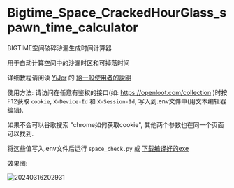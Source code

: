 # Bigtime_Space_CrackedHourGlass_spawn_time_calculator

BIGTIME空间破碎沙漏生成时间计算器

用于自动计算空间中的沙漏时区和可掉落时间

详细教程请阅读 [YiJer](https://github.com/YiJer) 的 [給一般使用者的說明](https://github.com/pyDraco9/Bigtime_Space_CrackedHourGlass_spawn_time_calculator/issues/1)

使用方法: 请访问在任意有鉴权的接口(如: https://openloot.com/collection )时按F12获取 `cookie`, `X-Device-Id` 和 `X-Session-Id`, 写入到.env文件中(用文本编辑器编辑).

如果不会可以谷歌搜索 "chrome如何获取cookie", 其他两个参数也在同一个页面可以找到.

将这些值写入.env文件后运行 `space_check.py` 或 [下载编译好的exe](https://github.com/pyDraco9/Bigtime_Space_CrackedHourGlass_spawn_time_calculator/releases/)

效果图:

![20240316202931](https://github.com/pyDraco9/Bigtime_Space_CrackedHourGlass_spawn_time_calculator/assets/11333467/82ab176c-ae82-49a1-84d4-456993add5af)
